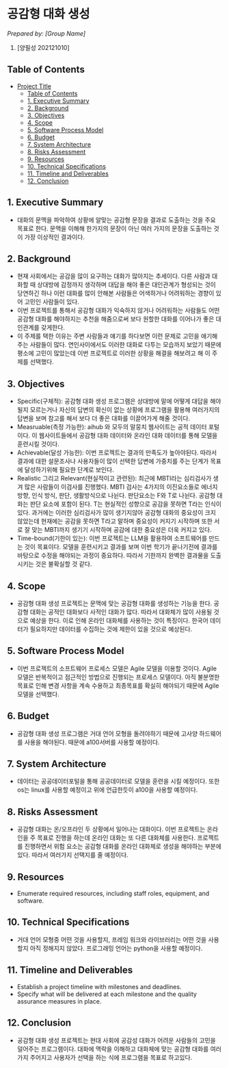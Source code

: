 # 공감형 대화 생성

_Prepared by: [Group Name]_

1. [양필성 202121010]



## Table of Contents

- [Project Title](#project-title)
  - [Table of Contents](#table-of-contents)
  - [1. Executive Summary](#1-executive-summary)
  - [2. Background](#2-background)
  - [3. Objectives](#3-objectives)
  - [4. Scope](#4-scope)
  - [5. Software Process Model](#5-software-process-model)
  - [6. Budget](#6-budget)
  - [7. System Architecture](#7-system-architecture)
  - [8. Risks Assessment](#8-risks-assessment)
  - [9. Resources](#9-resources)
  - [10. Technical Specifications](#10-technical-specifications)
  - [11. Timeline and Deliverables](#11-timeline-and-deliverables)
  - [12. Conclusion](#12-conclusion)


## 1. Executive Summary

- 대화의 문맥을 파악하여 상황에 알맞는 공감형 문장을 결과로 도출하는 것을 주요 목표로 한다. 문맥을 이해해 한가지의 문장이 아닌 여러 가지의 문장을 도출하는 것이 가장 이상적인 결과이다.

## 2. Background

- 현재 사회에서는 공감을 많이 요구하는 대화가 많아지는 추세이다. 다른 사람과 대화할 때 상대방에 감정까지 생각하며 대답을 해야 좋은 대인관계가 형성되는 것이 당연하긴 하나 이런 대화를 많이 안해본 사람들은 어색하거나 어려워하는 경향이 있어 고민인 사람들이 있다.
- 이번 프로젝트를 통해서 공감형 대화가 익숙하지 않거나 어려워하는 사람들도 어떤 공감형 대화를 해야하지는 추천을 해줌으로써 보다 원할한 대화를 이어나가 좋은 대인관계를 갖게한다.
- 이 주제를 택한 이유는 주변 사람들과 얘기를 하다보면 이런 문제로 고민을 애기해주는 사람들이 많다. 연인사이에서도 이러한 대화로 다투는 모습까지 보았기 때문에 평소에 고민이 많았는데 이번 프로젝트로 이러한 상황을 해결을 해보려고 해 이 주제를 선택했다.

## 3. Objectives

- Specific(구체적): 공감형 대화 생성 프로그램은 상대방에 말에 어떻게 대답을 해야될지 모르는거나 자신의 답변의 확신이 없는 상황에 프로그램을 활용해 여러가지의 답변을 보며 참고를 해서 보다 더 좋은 대화를 이끌어가게 해줄 것이다. 
- Measruable(측정 가능한): aihub 와 모두의 말뭉치 웹사이트는  공적 데이터 포털이다. 이 웹사이트들에서 공감형 대화 데이터와 온라인 대화 데이터를 통해 모델을 훈련시킬 것이다.
- Achievable(달성 가능한): 이번 프로젝트는 결과의 만족도가 높아야된다. 따라서 결과에 대한 설문조사나 사용자들이 많이 선택한 답변에 가중치를 주는 단계가 목표에 달성하기위해 필요한 단계로 보인다.
- Realistic 그리고 Relevant(현실적이고 관련된): 최근에 MBTI라는 심리검사가 생겨 많은 사람들이 이검사를 진행했다. MBTI 검사는 4가지의 이진요소들로 에너지 방향, 인식 방식, 판단, 생활방식으로 나뉜다. 판단요소는 F와 T로 나뉜다. 공감형 대화는 판단 요소에 포함이 된다. T는 현실적인 성향으로 공감을 못하면 T라는 인식이 있다. 과거에는 이러한 심리검사가 많이 생기지않아 공감형 대화의 중요성이 크지 않았는데 현재에는 공감을 못하면 T라고 말하며 중요성이 커지기 시작하며 또한 서로 잘 맞는 MBTI까지 생기기 시작하며 공감에 대한 중요성은 더욱 커지고 있다.
- Time-bound(기한이 있는): 이번 프로젝트는 LLM을 활용하여 소프트웨어를 만드는 것이 목표이다. 모델을 훈련시키고 결과를 보며 이번 학기가 끝나기전에 결과를 바탕으로 수정을 해야되는 과정이 중요하다. 따라서 기한까지 완벽한 결과물을 도출시키는 것은 불확실할 것 같다.


## 4. Scope

- 공감형 대화 생성 프로젝트는 문맥에 맞는 공감형 대화를 생성하는 기능을 한다. 공감형 대화는 공적인 대화보다 사적인 대화가 많다. 따라서 대화체가 많이 사용될 것으로 예상을 한다. 이로 인해 온라인 대화체를 사용하는 것이 특징이다. 한국어 데이터가 필요하지만 데이터를 수집하는 것에 제한이 있을 것으로 예상된다.

## 5. Software Process Model

- 이번 프로젝트의 소프트웨어 프로세스 모델은 Agile 모델을 이용할 것이다. Agile 모델은 반복적이고 점근적인 방법으로 진행되는 프로세스 모델이다. 아직 불분명한 목표로 인해 변경 사항을 계속 수용하고 최종목표를 확실히 해야되기 때문에 Agile 모델을 선택했다.

## 6. Budget

- 공감형 대화 생성 프로그램은 거대 언어 모형을 돌려야하기 때문에 고사양 하드웨어를 사용을 해야된다. 때문에 a100서버를 사용할 예정이다.

## 7. System Architecture

- 데이터는 공공데이터포털을 통해 공공데이터로 모델을 훈련을 시킬 예정이다. 또한 os는 linux를 사용할 예정이고 위에 언급한듯이 a100을 사용할 예정이다.

## 8. Risks Assessment

- 공감형 대화는 온/오프라인 두 상황에서 일어나는 대화이다. 이번 프로젝트는 온라인을 주 목표로 진행을 하는데 온라인 대화는 또 다른 대화체를 사용한다. 프로젝트를 진행하면서 위험 요소는 공감형 대화를 온라인 대화체로 생성을 해야하는 부분에 있다. 따라서 여러가지 선택지를 줄 예정이다.

## 9. Resources

- Enumerate required resources, including staff roles, equipment, and software.

## 10. Technical Specifications

- 거대 언어 모형중 어떤 것을 사용할지, 프레임 워크와 라이브러리는 어떤 것을 사용할지 아직 정해지지 않았다. 프로그래밍 언어는 python을 사용할 예정이다.
## 11. Timeline and Deliverables

- Establish a project timeline with milestones and deadlines.
- Specify what will be delivered at each milestone and the quality assurance measures in place.

## 12. Conclusion

- 공감형 대화 생성 프로젝트는 현대 사회에 공감성 대화가 어려운 사람들의 고민을 덜어주는 프로그램이다. 대화에 맥락을 이해하고 대화체에 맞는 공감형 대화를 여러가지 주어지고 사용자가 선택을 하는 식에 프로그램을 목표로 하고있다.

